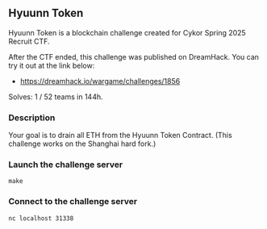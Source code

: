 ## Hyuunn Token
Hyuunn Token is a blockchain challenge created for Cykor Spring 2025 Recruit CTF.

After the CTF ended, this challenge was published on DreamHack. You can try it out at the link below:
- https://dreamhack.io/wargame/challenges/1856

Solves: 1 / 52 teams in 144h.

### Description
Your goal is to drain all ETH from the Hyuunn Token Contract. (This challenge works on the Shanghai hard fork.)

### Launch the challenge server
```
make
```

### Connect to the challenge server
```
nc localhost 31338
```
